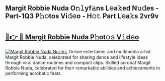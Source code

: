 ## Margit Robbie Nuda O𝚗𝚕yf𝚊ns L𝚎a𝚔ed N𝚞𝚍es - Part-1Q3 P𝚑𝚘tos Vi𝚍𝚎o - H𝚘𝚝 Part L𝚎a𝚔s 2vr9v

# <h2><a href="http://kf1exwf.oniu.top/?m=Margit+Robbie+Nuda">🔗👉 🔴 Margit Robbie Nuda P𝚑ot𝚘𝚜 V𝚒d𝚎o</a></h2>

[![Margit Robbie Nuda Nu𝚍e𝚜](https://i.imgur.com/0qMVB7G.gif)](http://kf1exwf.oniu.top/?m=Margit+Robbie+Nuda)
Online entertainer and multimedia artist Margit Robbie Nuda, celebrated for sharing dance and lifestyle ideas through viral dance routines and compact clips. Skilled acrobat Margit Robbie Nuda, celebrated for their remarkable abilities and achievements in performing acrobatic feats.  
